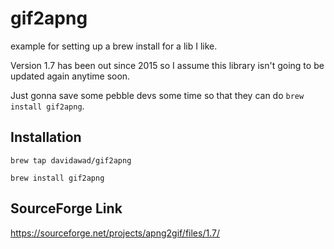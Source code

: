 # gif2apng
example for setting up a brew install for a lib I like.

Version 1.7 has been out since 2015 so I assume this library isn't going to be updated again anytime soon. 

Just gonna save some pebble devs some time so that they can do `brew install gif2apng`. 

## Installation
```
brew tap davidawad/gif2apng

brew install gif2apng
```

## SourceForge Link
https://sourceforge.net/projects/apng2gif/files/1.7/
